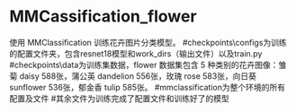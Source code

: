# MMCassification_flower
使用 MMClassification 训练花卉图片分类模型。
#checkpoints\configs为训练的配置文件夹，包含resnet18模型和work_dirs（输出文件）以及train.py
#checkpoints\data为训练集数据，flower 数据集包含 5 种类别的花卉图像：雏菊 daisy 588张，蒲公英 dandelion 556张，玫瑰 rose 583张，向日葵 sunflower 536张，郁金香 tulip 585张。
#mmclassification为整个环境的所有配置及文件
#其余文件为训练完成了配置文件和训练好了的模型
